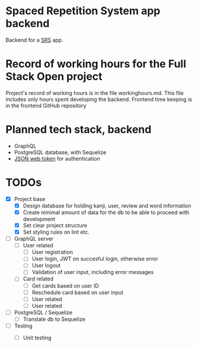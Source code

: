 # Spaced Repetition System app backend
Backend for a [SRS](https://en.wikipedia.org/wiki/Spaced_repetition) app.

# Record of working hours for the Full Stack Open project
Project's record of working hours is in the file workinghours.md.
This file includes only hours spent developing the backend.
Frontend time keeping is in the frontend GitHub repository

# Planned tech stack, backend
- GraphQL
- PostgreSQL database, with Sequelize
- [JSON web token](https://www.npmjs.com/package/jsonwebtoken) for authentication

# TODOs
- [X] Project base
    - [X] Design database for holding kanji, user, review and word information
    - [X] Create minimal amount of data for the db to be able to proceed with development
    - [X] Set clear project structure
    - [X] Set styling rules on lint etc.
- [ ] GraphQL server
    - [ ] User related
        - [ ] User registration
        - [ ] User login, JWT on succesful login, otherwise error
        - [ ] User logout
        - [ ] Validation of user input, including error messages
    - [ ] Card related
        - [ ] Get cards based on user ID
        - [ ] Reschedule card based on user input
        - [ ] User related
        - [ ] User related
- [ ] PostgreSQL / Sequelize
    - [ ] Translate db to Sequelize
- [ ] Testing
    - [ ] Unit testing
    